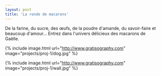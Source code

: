 ```yaml
---
layout: post
title: 'La ronde de macarons'
---
```

De la farine, du sucre, des œufs, de la poudre d'amande, du savoir-faire et beaucoup d'amour...
Entrez dans l'univers délicieux des macarons de Gaëlle.

{% include image.html url="http://www.gratisography.com" image="projects/proj-1/dog.jpg" %}

{% include image.html url="http://www.gratisography.com" image="projects/proj-1/wall.jpg" %}

